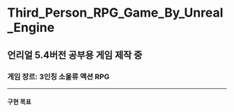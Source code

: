 # Third_Person_RPG_Game_By_Unreal_Engine

## 언리얼 5.4버전 공부용 게임 제작 중

### 게임 장르: 3인칭 소울류 액션 RPG
---
#### 구현 목표

